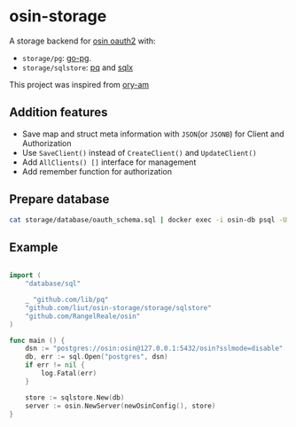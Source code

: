 # osin-storage
A storage backend for [osin oauth2](https://github.com/RangelReale/osin) with:

* `storage/pg`: [go-pg](https://github.com/go-pg/pg).
* `storage/sqlstore`: [pq](https://github.com/lib/pq) and [sqlx](https://github.com/jmoiron/sqlx)

This project was inspired from [ory-am](https://github.com/ory-am/osin-storage)

## Addition features

* Save map and struct meta information with `JSON`(or `JSONB`) for Client and Authorization
* Use `SaveClient()` instead of `CreateClient()` and `UpdateClient()`
* Add `AllClients() []` interface for management
* Add remember function for authorization

## Prepare database

```sh
cat storage/database/oauth_schema.sql | docker exec -i osin-db psql -U osin
```

## Example

```go

import (
	"database/sql"

	_ "github.com/lib/pq"
	"github.com/liut/osin-storage/storage/sqlstore"
	"github.com/RangelReale/osin"
)

func main () {
	dsn := "postgres://osin:osin@127.0.0.1:5432/osin?sslmode=disable"
	db, err := sql.Open("postgres", dsn)
	if err != nil {
		log.Fatal(err)
	}

	store := sqlstore.New(db)
	server := osin.NewServer(newOsinConfig(), store)
}

```
